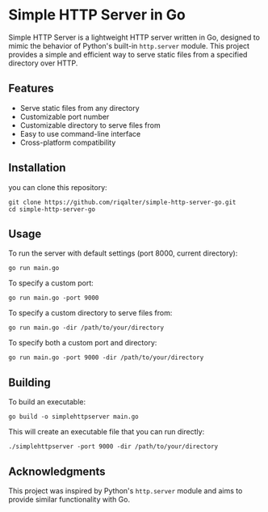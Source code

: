 # Simple HTTP Server in Go

Simple HTTP Server is a lightweight HTTP server written in Go, designed to mimic the behavior of Python's built-in `http.server` module. This project provides a simple and efficient way to serve static files from a specified directory over HTTP.

## Features

- Serve static files from any directory
- Customizable port number
- Customizable directory to serve files from
- Easy to use command-line interface
- Cross-platform compatibility

## Installation

you can clone this repository:

```
git clone https://github.com/riqalter/simple-http-server-go.git
cd simple-http-server-go
```

## Usage

To run the server with default settings (port 8000, current directory):

```
go run main.go
```

To specify a custom port:

```
go run main.go -port 9000
```

To specify a custom directory to serve files from:

```
go run main.go -dir /path/to/your/directory
```

To specify both a custom port and directory:

```
go run main.go -port 9000 -dir /path/to/your/directory
```

## Building

To build an executable:

```
go build -o simplehttpserver main.go
```

This will create an executable file that you can run directly:

```
./simplehttpserver -port 9000 -dir /path/to/your/directory
```

## Acknowledgments

This project was inspired by Python's `http.server` module and aims to provide similar functionality with Go.